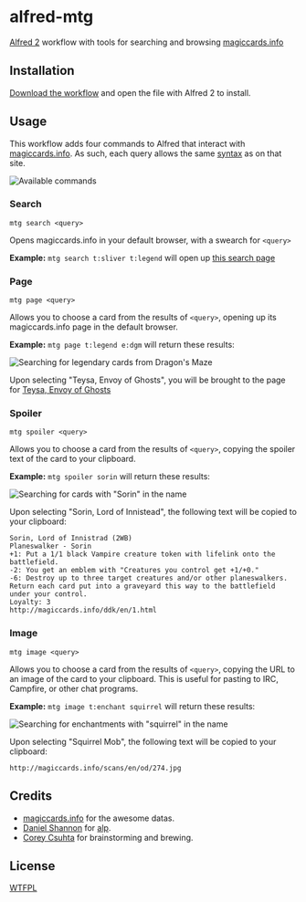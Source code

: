 # alfred-mtg

[Alfred 2](http://www.alfredapp.com/) workflow with tools for searching and browsing [magiccards.info](magiccards.info)


## Installation

[Download the workflow](http://chuck.mn/0j2n2c1G2u3c/download/mtg.alfredworkflow) and open the file with Alfred 2 to install.


## Usage

This workflow adds four commands to Alfred that interact with [magiccards.info](http://magiccards.info). As such, each query allows the same [syntax](http://magiccards.info/syntax.html) as on that site.

![Available commands](http://chuck.mn/image/2y3S3k412L1F/default.png)


### Search

	mtg search <query>

Opens magiccards.info in your default browser, with a swearch for `<query>`

**Example:** `mtg search t:sliver t:legend` will open up [this search page](http://magiccards.info/query?q=t%3Asliver%20t%3Alegend&v=scan&s=cname)


### Page

	mtg page <query>

Allows you to choose a card from the results of `<query>`, opening up its magiccards.info page in the default browser.

**Example:** `mtg page t:legend e:dgm` will return these results:

![Searching for legendary cards from Dragon's Maze](http://chuck.mn/image/2w1n0H0M0F2r/page.png)

Upon selecting "Teysa, Envoy of Ghosts", you will be brought to the page for [Teysa, Envoy of Ghosts](http://magiccards.info/dgm/en/108.html)


### Spoiler

	mtg spoiler <query>

Allows you to choose a card from the results of `<query>`, copying the spoiler text of the card to your clipboard.

**Example:** `mtg spoiler sorin` will return these results:

![Searching for cards with "Sorin" in the name](http://chuck.mn/image/2S0E3L3H0g2v/spoiler.png)

Upon selecting "Sorin, Lord of Innistead", the following text will be copied to your clipboard:

	Sorin, Lord of Innistrad (2WB)
	Planeswalker - Sorin
	+1: Put a 1/1 black Vampire creature token with lifelink onto the battlefield.
	-2: You get an emblem with "Creatures you control get +1/+0."
	-6: Destroy up to three target creatures and/or other planeswalkers. Return each card put into a graveyard this way to the battlefield under your control.
	Loyalty: 3
	http://magiccards.info/ddk/en/1.html


### Image

	mtg image <query>

Allows you to choose a card from the results of `<query>`, copying the URL to an image of the card to your clipboard. This is useful for pasting to IRC, Campfire, or other chat programs.

**Example:** `mtg image t:enchant squirrel` will return these results:

![Searching for enchantments with "squirrel" in the name](http://chuck.mn/image/220i143B3W35/image.png)

Upon selecting "Squirrel Mob", the following text will be copied to your clipboard:

	http://magiccards.info/scans/en/od/274.jpg


## Credits

- [magiccards.info](http://magiccards.info) for the awesome datas.
- [Daniel Shannon](http://daniel.sh/) for [alp](https://github.com/phyllisstein/alp).
- [Corey Csuhta](https://twitter.com/cjcsuhta) for brainstorming and brewing.


## License

[WTFPL](http://www.wtfpl.net/txt/copying/)
